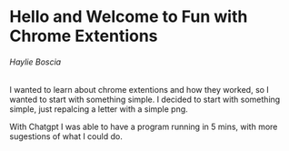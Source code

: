 
# Hello and Welcome to Fun with Chrome Extentions
###### Haylie Boscia

I wanted to learn about chrome extentions and how they worked, so I wanted to start with something simple.
I decided to start with something simple, just repalcing a letter with a simple png. 

With Chatgpt I was able to have a program running in 5 mins, with more sugestions of what I could do.
